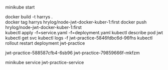 minikube start

docker build -t harrys .  
docker tag harrys hrylog/node-jwt-docker-kuber-1:first
docker push hrylog/node-jwt-docker-kuber-1:first  
kubectl apply -f=service.yaml -f=deployment.yaml
kubectl describe pod jwt
kubectl get svc
kubectl logs -f jwt-practice-5846fdbc6d-96fhs
kubectl rollout restart deployment jwt-practice

jwt-practice-588587cfb4-6sb96
jwt-practice-79859666f-mkfzm

minikube service jwt-practice-service
